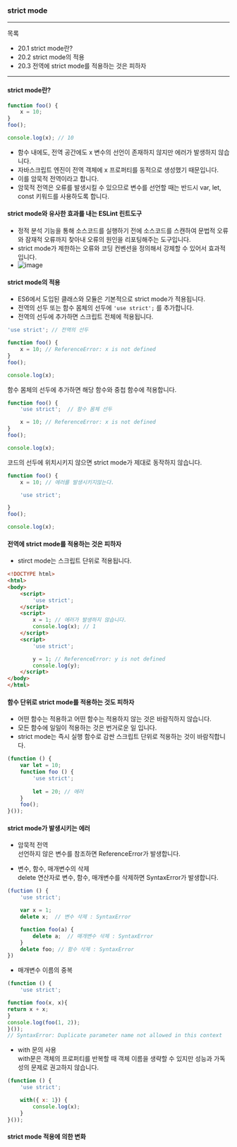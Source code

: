 ### strict mode
---
목록
- 20.1 strict mode란?
- 20.2 strict mode의 적용
- 20.3 전역에 strict mode를 적용하는 것은 피하자
--- 
#### strict mode란?
```js
function foo() {
    x = 10;
}
foo();

console.log(x); // 10 
```
- 함수 내에도, 전역 공간에도 x 변수의 선언이 존재하지 않지만 에러가 발생하지 않습니다.
- 자바스크립트 엔진이 전역 객체에 x 프로퍼티를 동적으로 생성했기 때문입니다.
- 이를 암묵적 전역이라고 합니다.
- 암묵적 전역은 오류를 발생시킬 수 있으므로 변수를 선언할 때는 반드시 var, let, const 키워드를 사용하도록 합니다.


#### strict mode와 유사한 효과를 내는 ESLint 린트도구
- 정적 분석 기능을 통해 소스코드를 실행하기 전에 소스코드를 스캔하여 문법적 오류와 잠재적 오류까지 찾아내 오류의 원인을 리포팅해주는 도구입니다. 
- strict mode가 제한하는 오류와 코딩 컨벤션을 정의해서 강제할 수 있어서 효과적입니다.
- ![image](https://user-images.githubusercontent.com/89507327/145851341-1476550d-db09-48d5-99f2-1eaefbae2030.png)


#### strict mode의 적용
- ES6에서 도입된 클래스와 모듈은 기본적으로 strict mode가 적용됩니다.
- 전역의 선두 또는 함수 몸체의 선두에 `'use strict';` 를 추가합니다.
- 전역의 선두에 추가하면 스크립트 전체에 적용됩니다.
```js
'use strict'; // 전역의 선두

function foo() {
    x = 10; // ReferenceError: x is not defined
}
foo(); 

console.log(x);
```
함수 몸체의 선두에 추가하면 해당 함수와 중첩 함수에 적용합니다.
```js
function foo() {
    'use strict';  // 함수 몸체 선두 

    x = 10; // ReferenceError: x is not defined
}
foo(); 

console.log(x);
```
코드의 선두에 위치시키지 않으면 strict mode가 제대로 동작하지 않습니다.
```js
function foo() {
    x = 10; // 에러를 발생시키지않는다.

    'use strict';  

}
foo(); 

console.log(x);
```
#### 전역에 strict mode를 적용하는 것은 피하자
- stirct mode는 스크립트 단위로 적용됩니다. 
```html
<!DOCTYPE html>
<html>
<body>
    <script>
        'use strict';
    </script>
    <script>
        x = 1; // 에러가 발생하지 않습니다.
        console.log(x); // 1 
    </script>
    <script>
        'use strict';

        y = 1; // ReferenceError: y is not defined
        console.log(y);
    </script>
</body>
</html>
```
#### 함수 단위로 strict mode를 적용하는 것도 피하자
- 어떤 함수는 적용하고 어떤 함수는 적용하지 않는 것은 바람직하지 않습니다.
- 모든 함수에 일일이 적용하는 것은 번거로운 일 입니다.
- strict mode는 즉시 실행 함수로 감싼 스크립트 단위로 적용하는 것이 바람직합니다.
```js
(function () {
    var let = 10;
    function foo () {
        'use strict';
        
        let = 20; // 에러 
    }
    foo();
}()); 
```

#### strict mode가 발생시키는 에러 
- 암묵적 전역<br>
선언하지 않은 변수를 참조하면 ReferenceError가 발생합니다. 

- 변수, 함수, 매개변수의 삭제<br>
delete 연산자로 변수, 함수, 매개변수를 삭제하면 SyntaxError가 발생합니다. 
```js
(fuction () {
    'use strict';

    var x = 1;
    delete x;  // 변수 삭제 : SyntaxError

    function foo(a) {
        delete a;  // 매개변수 삭제 : SyntaxError
    }
    delete foo; // 함수 삭제 : SyntaxError
})
```
- 매개변수 이름의 중복
```js
(function () {
    'use strict';

function foo(x, x){
return x + x;
}
console.log(foo(1, 2));
}());
// SyntaxError: Duplicate parameter name not allowed in this context
```
- with 문의 사용<br>
with문은 객체의 프로퍼티를 반복할 때 객체 이름을 생략할 수 있지만 성능과 가독성의 문제로 권고하지 않습니다.
```js
(function () {
    'use strict';

    with({ x: 1}) {
        console.log(x);
    }
}());
```
#### strict mode 적용에 의한 변화

